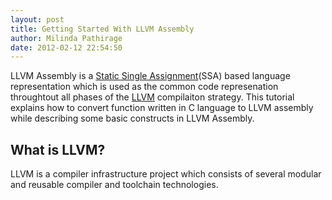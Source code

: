 ```yaml
---
layout: post
title: Getting Started With LLVM Assembly
author: Milinda Pathirage
date: 2012-02-12 22:54:50
---
```


LLVM Assembly is a [Static Single Assignment](http://en.wikipedia.org/wiki/Static_single_assignment_form)(SSA) based language representation which is used as the common code represenation throughtout all phases of the [LLVM](http://llvm.org) compilaiton strategy. This tutorial explains how to convert function written in C language to LLVM assembly while describing some basic constructs in LLVM Assembly.

## What is LLVM?
LLVM is a compiler infrastructure project which consists of several
modular and reusable compiler and toolchain technologies.


